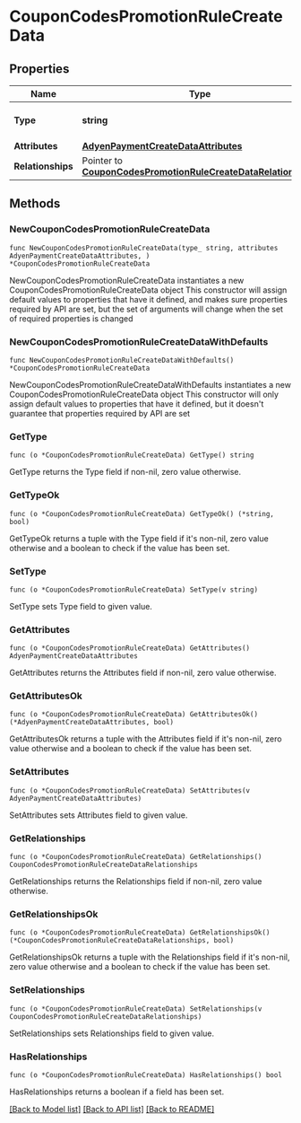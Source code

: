 # CouponCodesPromotionRuleCreateData

## Properties

Name | Type | Description | Notes
------------ | ------------- | ------------- | -------------
**Type** | **string** | The resource&#39;s type | [default to "coupon_codes_promotion_rules"]
**Attributes** | [**AdyenPaymentCreateDataAttributes**](AdyenPaymentCreateDataAttributes.md) |  | 
**Relationships** | Pointer to [**CouponCodesPromotionRuleCreateDataRelationships**](CouponCodesPromotionRuleCreateDataRelationships.md) |  | [optional] 

## Methods

### NewCouponCodesPromotionRuleCreateData

`func NewCouponCodesPromotionRuleCreateData(type_ string, attributes AdyenPaymentCreateDataAttributes, ) *CouponCodesPromotionRuleCreateData`

NewCouponCodesPromotionRuleCreateData instantiates a new CouponCodesPromotionRuleCreateData object
This constructor will assign default values to properties that have it defined,
and makes sure properties required by API are set, but the set of arguments
will change when the set of required properties is changed

### NewCouponCodesPromotionRuleCreateDataWithDefaults

`func NewCouponCodesPromotionRuleCreateDataWithDefaults() *CouponCodesPromotionRuleCreateData`

NewCouponCodesPromotionRuleCreateDataWithDefaults instantiates a new CouponCodesPromotionRuleCreateData object
This constructor will only assign default values to properties that have it defined,
but it doesn't guarantee that properties required by API are set

### GetType

`func (o *CouponCodesPromotionRuleCreateData) GetType() string`

GetType returns the Type field if non-nil, zero value otherwise.

### GetTypeOk

`func (o *CouponCodesPromotionRuleCreateData) GetTypeOk() (*string, bool)`

GetTypeOk returns a tuple with the Type field if it's non-nil, zero value otherwise
and a boolean to check if the value has been set.

### SetType

`func (o *CouponCodesPromotionRuleCreateData) SetType(v string)`

SetType sets Type field to given value.


### GetAttributes

`func (o *CouponCodesPromotionRuleCreateData) GetAttributes() AdyenPaymentCreateDataAttributes`

GetAttributes returns the Attributes field if non-nil, zero value otherwise.

### GetAttributesOk

`func (o *CouponCodesPromotionRuleCreateData) GetAttributesOk() (*AdyenPaymentCreateDataAttributes, bool)`

GetAttributesOk returns a tuple with the Attributes field if it's non-nil, zero value otherwise
and a boolean to check if the value has been set.

### SetAttributes

`func (o *CouponCodesPromotionRuleCreateData) SetAttributes(v AdyenPaymentCreateDataAttributes)`

SetAttributes sets Attributes field to given value.


### GetRelationships

`func (o *CouponCodesPromotionRuleCreateData) GetRelationships() CouponCodesPromotionRuleCreateDataRelationships`

GetRelationships returns the Relationships field if non-nil, zero value otherwise.

### GetRelationshipsOk

`func (o *CouponCodesPromotionRuleCreateData) GetRelationshipsOk() (*CouponCodesPromotionRuleCreateDataRelationships, bool)`

GetRelationshipsOk returns a tuple with the Relationships field if it's non-nil, zero value otherwise
and a boolean to check if the value has been set.

### SetRelationships

`func (o *CouponCodesPromotionRuleCreateData) SetRelationships(v CouponCodesPromotionRuleCreateDataRelationships)`

SetRelationships sets Relationships field to given value.

### HasRelationships

`func (o *CouponCodesPromotionRuleCreateData) HasRelationships() bool`

HasRelationships returns a boolean if a field has been set.


[[Back to Model list]](../README.md#documentation-for-models) [[Back to API list]](../README.md#documentation-for-api-endpoints) [[Back to README]](../README.md)


